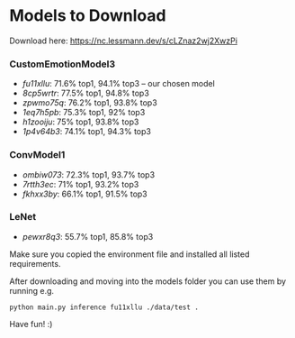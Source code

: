 # Models to Download

Download here: <https://nc.lessmann.dev/s/cLZnaz2wj2XwzPi>

### CustomEmotionModel3

- *fu11xllu*: 71.6% top1, 94.1% top3 – our chosen model
- *8cp5wrtr*: 77.5% top1, 94.8% top3
- *zpwmo75q*: 76.2% top1, 93.8% top3
- *1eq7h5pb*: 75.3% top1,  92% top3
- *h1zooiju*: 75% top1, 93.8% top3
- *1p4v64b3*: 74.1% top1, 94.3% top3

### ConvModel1

- *ombiw073*: 72.3% top1, 93.7% top3
- *7rtth3ec*: 71% top1, 93.2% top3
- *fkhxx3by*: 66.1% top1, 91.5% top3

### LeNet

- *pewxr8q3*: 55.7% top1, 85.8% top3

Make sure you copied the environment file and installed all listed requirements.

After downloading and moving into the models folder you can use them by running e.g.

```
python main.py inference fu11xllu ./data/test .
```

Have fun! :)